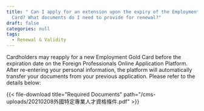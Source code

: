 ```yaml
---
title: " Can I apply for an extension upon the expiry of the Employment Gold
  Card? What documents do I need to provide for renewal?"
draft: false
categories: null
tags:
  - Renewal & Validity
---
```

Cardholders may reapply for a new Employment Gold Card before the expiration date on the Foreign Professionals Online Application Platform. After re-entering your personal information, the platform will automatically transfer your documents from your previous application. Please refer to the details below:

{{< file-download title="Required Documents" path="/cms-uploads/20210208外國特定專業人才資格條件.pdf" >}}